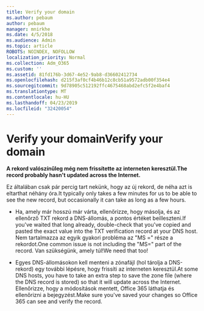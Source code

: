 ```yaml
---
title: Verify your domain
ms.author: pebaum
author: pebaum
manager: mnirkhe
ms.date: 4/5/2018
ms.audience: Admin
ms.topic: article
ROBOTS: NOINDEX, NOFOLLOW
localization_priority: Normal
ms.collection: Adm_O365
ms.custom: ''
ms.assetid: 81fd176b-3d67-4e52-9ab8-d36602412734
ms.openlocfilehash: d215f3af0cf4b46b12c8cb51a9572adb00f354e4
ms.sourcegitcommit: 9d78905c512192ffc4675468abd2efc5f2e4baf4
ms.translationtype: MT
ms.contentlocale: hu-HU
ms.lasthandoff: 04/23/2019
ms.locfileid: "32420054"
---
```

# <a name="verify-your-domain"></a><span data-ttu-id="d6567-102">Verify your domain</span><span class="sxs-lookup"><span data-stu-id="d6567-102">Verify your domain</span></span>

 <span data-ttu-id="d6567-103">**A rekord valószínűleg még nem frissítette az interneten keresztül.**</span><span class="sxs-lookup"><span data-stu-id="d6567-103">**The record probably hasn't updated across the Internet.**</span></span>
  
<span data-ttu-id="d6567-104">Ez általában csak pár percig tart nekünk, hogy az új rekord, de néha azt is eltarthat néhány óra.</span><span class="sxs-lookup"><span data-stu-id="d6567-104">It typically only takes a few minutes for us to be able to see the new record, but occasionally it can take as long as a few hours.</span></span> 
  
- <span data-ttu-id="d6567-105">Ha, amely már hosszú már várta, ellenőrizze, hogy másolja, és az ellenőrző TXT rekord a DNS-állomás, a pontos értéket beilleszteni.</span><span class="sxs-lookup"><span data-stu-id="d6567-105">If you've waited that long already, double-check that you've copied and pasted the exact value into the TXT verification record at your DNS host.</span></span> <span data-ttu-id="d6567-106">Nem tartalmazza az egyik gyakori probléma az "MS =" része a rekordot.</span><span class="sxs-lookup"><span data-stu-id="d6567-106">One common issue is not including the "MS=" part of the record.</span></span> <span data-ttu-id="d6567-107">Van szükségünk, amely túl!</span><span class="sxs-lookup"><span data-stu-id="d6567-107">We need that too!</span></span>
    
- <span data-ttu-id="d6567-108">Egyes DNS-állomásokon kell menteni a zónafájl (hol tárolja a DNS-rekord) egy további lépésre, hogy frissíti az interneten keresztül.</span><span class="sxs-lookup"><span data-stu-id="d6567-108">At some DNS hosts, you have to take an extra step to save the zone file (where the DNS record is stored) so that it will update across the Internet.</span></span> <span data-ttu-id="d6567-109">Ellenőrizze, hogy a módosítások mentett, Office 365 láthatja és ellenőrizni a bejegyzést.</span><span class="sxs-lookup"><span data-stu-id="d6567-109">Make sure you've saved your changes so Office 365 can see and verify the record.</span></span>
    

